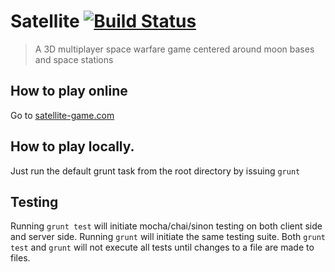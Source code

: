 # Satellite [![Build Status](https://travis-ci.org/satellite-game/Satellite.png?branch=master)](https://travis-ci.org/satellite-game/Satellite)

> A 3D multiplayer space warfare game centered around moon bases and space stations

## How to play online

Go to [satellite-game.com](http://satellite-game.com)


## How to play locally.

Just run the default grunt task from the root directory by issuing `grunt`

## Testing

Running `grunt test` will initiate mocha/chai/sinon testing on both client side and server side. Running `grunt` will initiate the same testing suite. Both `grunt test` and `grunt` will not execute all tests until changes to a file are made to files.

